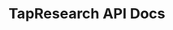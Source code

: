 ---
title: TapResearch API Docs

language_tabs:
  - shell
  - ruby

toc_footers:
  - <a href='http://docs.tapresearch.com/?shell#versions'>API v1.05</a>
  - <a href='http://github.com/tripit/slate'>Documentation Powered by Slate</a>

includes:
  - introduction
  - getting_started
  - authentication
  - lookups
  - campaign
  - campaign_quota
  - campaign_retargeting
  - campaign_relationships
  - custom_qualifications
  - answer_type
  - callback
  - errors
  - version
  - contact_us

search: true
---